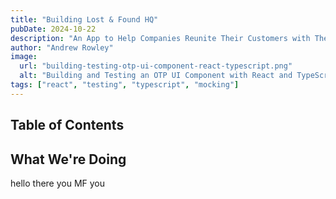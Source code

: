 ```yaml
---
title: "Building Lost & Found HQ"
pubDate: 2024-10-22
description: "An App to Help Companies Reunite Their Customers with Their Lost Belongings"
author: "Andrew Rowley"
image:
  url: "building-testing-otp-ui-component-react-typescript.png"
  alt: "Building and Testing an OTP UI Component with React and TypeScript"
tags: ["react", "testing", "typescript", "mocking"]
---
```


## Table of Contents

## What We're Doing

hello there you MF you

